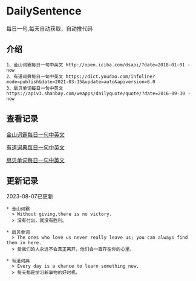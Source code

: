 # DailySentence

每日一句,每天自动获取，自动推代码

## 介绍

```
1、金山词霸每日一句中英文 http://open.iciba.com/dsapi/?date=2018-01-01 - now
2、有道词典每日一句中英文 https://dict.youdao.com/infoline?mode=publish&date=2021-03-15&update=auto&apiversion=6.0
3、扇贝单词每日一句中英文 https://apiv3.shanbay.com/weapps/dailyquote/quote/?date=2016-09-30 - now
```

## 查看记录

[金山词霸每日一句中英文](./data/iciba/)

[有道词典每日一句中英文](./data/youdao/)

[扇贝单词每日一句中英文](./data/shanbay/)

## 更新记录
2023-08-07已更新 
```
* 金山词霸
  > Without giving,there is no victory.
  > 没有付出，就没有胜利。

* 扇贝单词
  > The ones who love us never really leave us; you can always find them in here.
  > 爱我们的人永远不会真正离开，他们会一直存在你的心里。

* 有道词典
  > Every day is a chance to learn something new.
  > 每天都是学习新事物的好时机。

```
